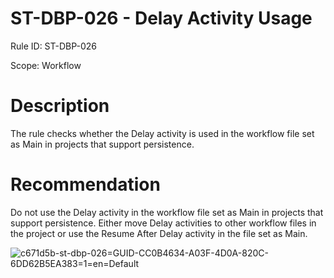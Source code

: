 ﻿# ST-DBP-026 - Delay Activity Usage

Rule ID: ST-DBP-026

Scope: Workflow

# Description

The rule checks whether the Delay activity is used in the workflow file set as Main in projects that support persistence.

# Recommendation

Do not use the Delay activity in the workflow file set as Main in projects that support persistence. Either move Delay activities to other workflow files in the project or use the Resume After Delay activity in the file set as Main.

![c671d5b-st-dbp-026=GUID-CC0B4634-A03F-4D0A-820C-6DD62B5EA383=1=en=Default](/images/c671d5b-st-dbp-026=GUID-CC0B4634-A03F-4D0A-820C-6DD62B5EA383=1=en=Default.png)

